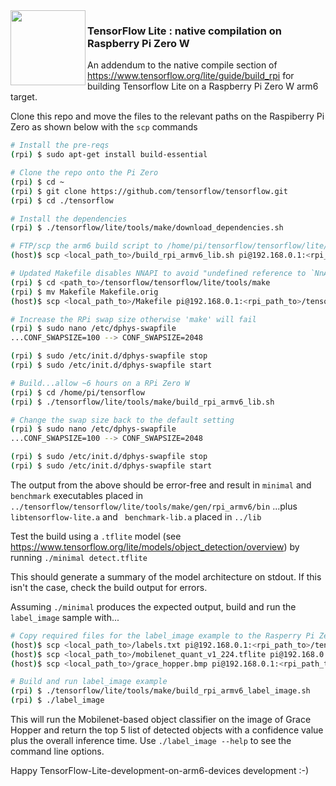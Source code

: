 <img align="left" width="120" height="120" src="https://avatars0.githubusercontent.com/u/15658638?s=200&v=4">

### TensorFlow Lite : native compilation on Raspberry Pi Zero W

An addendum to the native compile section of https://www.tensorflow.org/lite/guide/build_rpi for building Tensorflow Lite on a Raspberry Pi Zero W arm6 target.

Clone this repo and move the files to the relevant paths on the Raspiberry Pi Zero as shown below with the `scp` commands

```sh
# Install the pre-reqs
(rpi) $ sudo apt-get install build-essential

# Clone the repo onto the Pi Zero
(rpi) $ cd ~
(rpi) $ git clone https://github.com/tensorflow/tensorflow.git
(rpi) $ cd ./tensorflow

# Install the dependencies
(rpi) $ ./tensorflow/lite/tools/make/download_dependencies.sh

# FTP/scp the arm6 build script to /home/pi/tensorflow/tensorflow/lite/tools/make
(host)$ scp <local_path_to>/build_rpi_armv6_lib.sh pi@192.168.0.1:<rpi_path_to>/tensorflow/tensorflow/lite/tools/make

# Updated Makefile disables NNAPI to avoid "undefined reference to `NnApiImplementation()'" references
(rpi) $ cd <path_to>/tensorflow/tensorflow/lite/tools/make
(rpi) $ mv Makefile Makefile.orig
(host)$ scp <local_path_to>/Makefile pi@192.168.0.1:<rpi_path_to>/tensorflow/tensorflow/lite/tools/make

# Increase the RPi swap size otherwise 'make' will fail 
(rpi) $ sudo nano /etc/dphys-swapfile
...CONF_SWAPSIZE=100 --> CONF_SWAPSIZE=2048

(rpi) $ sudo /etc/init.d/dphys-swapfile stop
(rpi) $ sudo /etc/init.d/dphys-swapfile start

# Build...allow ~6 hours on a RPi Zero W
(rpi) $ cd /home/pi/tensorflow
(rpi) $ ./tensorflow/lite/tools/make/build_rpi_armv6_lib.sh

# Change the swap size back to the default setting
(rpi) $ sudo nano /etc/dphys-swapfile
...CONF_SWAPSIZE=100 --> CONF_SWAPSIZE=2048

(rpi) $ sudo /etc/init.d/dphys-swapfile stop
(rpi) $ sudo /etc/init.d/dphys-swapfile start
```

The output from the above should be error-free and result in `minimal` and `benchmark` executables placed in  `../tensorflow/tensorflow/lite/tools/make/gen/rpi_armv6/bin` ...plus `libtensorflow-lite.a` and ` benchmark-lib.a` placed in `../lib`

Test the build using a `.tflite` model (see https://www.tensorflow.org/lite/models/object_detection/overview) by running `./minimal detect.tflite`

This should generate a summary of the model architecture on stdout. If this isn't the case, check the build output for errors.

Assuming `./minimal` produces the expected output, build and run the `label_image` sample with...

```sh
# Copy required files for the label_image example to the Rasperry Pi Zero
(host)$ scp <local_path_to>/labels.txt pi@192.168.0.1:<rpi_path_to>/tensorflow/tensorflow/lite/tools/make/gen/rpi_armv6/bin
(host)$ scp <local_path_to>/mobilenet_quant_v1_224.tflite pi@192.168.0.1:<rpi_path_to>/tensorflow/tensorflow/lite/tools/make/gen/rpi_armv6/bin
(host)$ scp <local_path_to>/grace_hopper.bmp pi@192.168.0.1:<rpi_path_to>/tensorflow/tensorflow/lite/tools/make/gen/rpi_armv6/bin

# Build and run label_image example
(rpi) $ ./tensorflow/lite/tools/make/build_rpi_armv6_label_image.sh
(rpi) $ ./label_image
```

This will run the Mobilenet-based object classifier on the image of Grace Hopper and return the top 5 list of detected objects with a confidence value plus the overall inference time. Use `./label_image --help` to see the command line options.

Happy TensorFlow-Lite-development-on-arm6-devices development :-)
